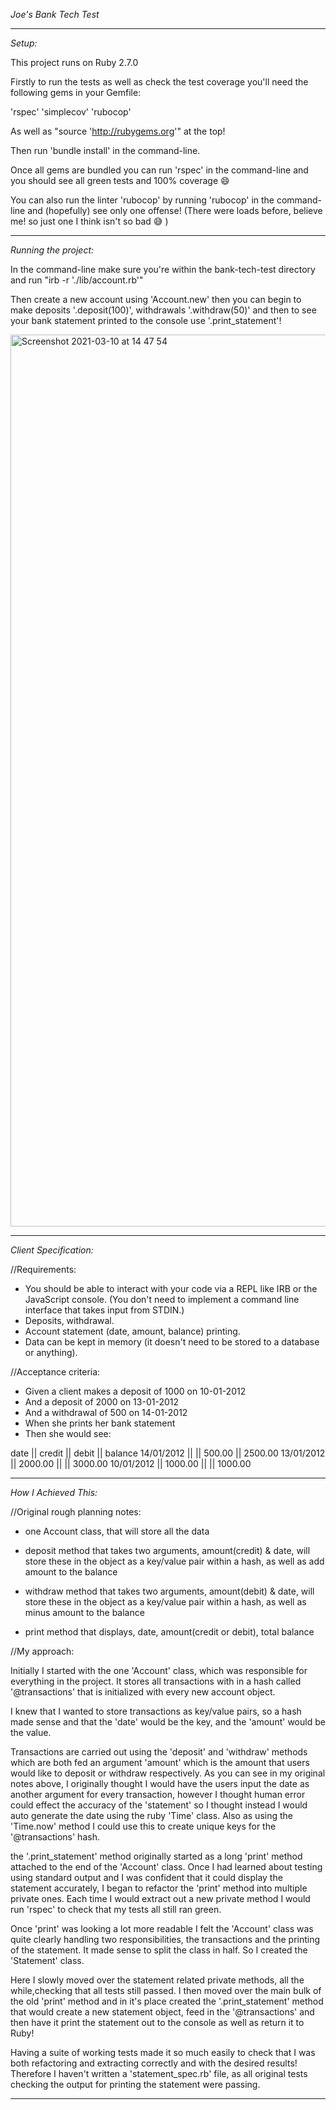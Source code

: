 *Joe's Bank Tech Test*

 --------------------------------------------------

*Setup:*

This project runs on Ruby 2.7.0 

Firstly to run the tests as well as check the test coverage you'll need the following gems in your Gemfile:

'rspec'
'simplecov'
'rubocop'

As well as "source 'http://rubygems.org'" at the top!

Then  run 'bundle install' in the command-line.

Once all gems are bundled you can run 'rspec' in the command-line and you should see all green tests and 100% coverage 😄

You can also run the linter 'rubocop' by running 'rubocop' in the command-line and (hopefully) see only one offense! (There were loads before, believe me! so just one I think isn't so bad 😅 )

 --------------------------------------------------

*Running the project:*

In the command-line make sure you're within the bank-tech-test directory and run "irb -r './lib/account.rb'"

Then create a new account using 'Account.new' then you can begin to make deposits '.deposit(100)', withdrawals '.withdraw(50)' and then to see your bank statement printed to the console use '.print_statement'!

<img width="1427" alt="Screenshot 2021-03-10 at 14 47 54" src="https://user-images.githubusercontent.com/74933838/110654708-4b29e580-81b6-11eb-8be8-e4e705324326.png">

 --------------------------------------------------

*Client Specification:*

//Requirements:

- You should be able to interact with your code via a REPL like IRB or the JavaScript console. (You don't need to implement a command line interface that takes input from STDIN.)
- Deposits, withdrawal.
- Account statement (date, amount, balance) printing.
- Data can be kept in memory (it doesn't need to be stored to a database or anything).


//Acceptance criteria:

- Given a client makes a deposit of 1000 on 10-01-2012
- And a deposit of 2000 on 13-01-2012
- And a withdrawal of 500 on 14-01-2012
- When she prints her bank statement
- Then she would see:

date || credit || debit || balance
14/01/2012 || || 500.00 || 2500.00
13/01/2012 || 2000.00 || || 3000.00
10/01/2012 || 1000.00 || || 1000.00

------------------------------------------------

*How I Achieved This:* 

//Original rough planning notes:

- one Account class, that will store all the data

- deposit method that takes two arguments, amount(credit) & date, will store these in the object as a key/value pair within a hash, as well as add amount to the balance

- withdraw method that takes two arguments, amount(debit) & date, will store these in the object as a key/value pair within a hash, as well as minus amount to the balance

- print method that displays, date, amount(credit or debit), total balance

//My approach:

Initially I started with the one 'Account' class, which was responsible for everything in the project. It stores all transactions with in a hash called '@transactions' that is initialized with every new account object.

I knew that I wanted to store transactions as key/value pairs, so a hash made sense and that the 'date' would be the key, and the 'amount' would be the value.

Transactions are carried out using the 'deposit' and 'withdraw' methods which are both fed an argument 'amount' which is the amount that users would like to deposit or withdraw respectively. As you can see in my original notes above, I originally thought I would have the users input the date as another argument for every transaction, however I thought human error could effect the accuracy of the 'statement' so I thought instead I would auto generate the date using the ruby 'Time' class. Also as using the 'Time.now' method I could use this to create unique keys for the '@transactions' hash.

the '.print_statement' method originally started as a long 'print' method attached to the end of the 'Account' class. Once I had learned about testing using standard output and I was confident that it could display the statement accurately, I began to refactor the 'print' method into multiple private ones. Each time I would extract out a new private method I would run 'rspec' to check that my tests all still ran green.

Once 'print' was looking a lot more readable I felt the 'Account' class was quite clearly handling two responsibilities, the transactions and the printing of the statement. It made sense to split the class in half. So I created the 'Statement' class.

Here I slowly moved over the statement related private methods, all the while,checking that all tests still passed. I then moved over the main bulk of the old 'print' method and in it's place created the '.print_statement' method that would create a new statement object, feed in the '@transactions' and then have it print the statement out to the console as well as return it to Ruby!

Having a suite of working tests made it so much easily to check that I was both refactoring and extracting correctly and with the desired results! Therefore I haven't written a 'statement_spec.rb' file, as all original tests checking the output for printing the statement were passing.

------------------------------------------------
